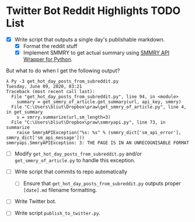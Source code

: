 # Twitter Bot Reddit Highlights TODO List

- [x] Write script that outputs a single day's publishable markdown.
  - [x] Format the reddit stuff
  - [x] Implement SMMRY to get actual summary using [SMMRY API Wrapper for Python](https://github.com/dsynkov/smmryAPI).

But what to do when I get the following output?

```
λ Py -3 get_hot_day_posts_from_subreddit.py
Tuesday, June 09, 2020, 03:21
Traceback (most recent call last):
  File "get_hot_day_posts_from_subreddit.py", line 94, in <module>
    summary = get_smmry_of_article.get_summary(url, api_key, smmry)
  File "C:\Users\bliut\Dropbox\praw\get_smmry_of_article.py", line 4, in get_summary
    s = smrry.summarize(url,sm_length=3)
  File "C:\Users\bliut\Dropbox\praw\smmryapi.py", line 73, in summarize
    raise SmmryAPIException("%s: %s" % (smmry_dict['sm_api_error'], smmry_dict['sm_api_message']))
smmryapi.SmmryAPIException: 3: THE PAGE IS IN AN UNRECOGNISABLE FORMAT
```

- [ ] Modify `get_hot_day_posts_from_subreddit.py` and/or `get_smmry_of_article.py` to handle this exception.

- [ ] Write script that commits to repo automatically
  - [ ] Ensure that `get_hot_day_posts_from_subreddit.py` outputs proper `[date].md` filename formatting.
- [ ] Write Twitter bot.
- [ ] Write script `publish_to_twitter.py`.
